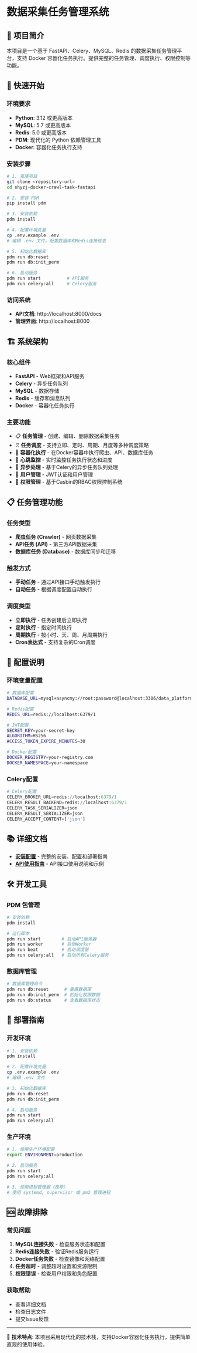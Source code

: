 # 数据采集任务管理系统

## 📖 项目简介

本项目是一个基于 FastAPI、Celery、MySQL、Redis 的数据采集任务管理平台，支持 Docker 容器化任务执行。提供完整的任务管理、调度执行、权限控制等功能。

## 🚀 快速开始

### 环境要求
- **Python**: 3.12 或更高版本
- **MySQL**: 5.7 或更高版本
- **Redis**: 5.0 或更高版本
- **PDM**: 现代化的 Python 依赖管理工具
- **Docker**: 容器化任务执行支持

### 安装步骤

```bash
# 1. 克隆项目
git clone <repository-url>
cd shyzj-docker-crawl-task-fastapi

# 2. 安装 PDM
pip install pdm

# 3. 安装依赖
pdm install

# 4. 配置环境变量
cp .env.example .env
# 编辑 .env 文件，配置数据库和Redis连接信息

# 5. 初始化数据库
pdm run db:reset
pdm run db:init_perm

# 6. 启动服务
pdm run start          # API服务
pdm run celery:all     # Celery服务
```

### 访问系统
- **API文档**: http://localhost:8000/docs
- **管理界面**: http://localhost:8000

## 🏗️ 系统架构

### 核心组件
- **FastAPI** - Web框架和API服务
- **Celery** - 异步任务队列
- **MySQL** - 数据存储
- **Redis** - 缓存和消息队列
- **Docker** - 容器化任务执行

### 主要功能
- 📋 **任务管理** - 创建、编辑、删除数据采集任务
- ⏰ **任务调度** - 支持立即、定时、周期、月度等多种调度策略
- 🐳 **容器化执行** - 在Docker容器中执行爬虫、API、数据库任务
- 💓 **心跳监控** - 实时监控任务执行状态和进度
- 🔄 **异步处理** - 基于Celery的异步任务队列处理
- 👤 **用户管理** - JWT认证和用户管理
- 🔐 **权限管理** - 基于Casbin的RBAC权限控制系统

## 📋 任务管理功能

### 任务类型
- **爬虫任务 (Crawler)** - 网页数据采集
- **API任务 (API)** - 第三方API数据采集
- **数据库任务 (Database)** - 数据库同步和迁移

### 触发方式
- **手动任务** - 通过API接口手动触发执行
- **自动任务** - 根据调度配置自动执行

### 调度类型
- **立即执行** - 任务创建后立即执行
- **定时执行** - 指定时间执行
- **周期执行** - 按小时、天、周、月周期执行
- **Cron表达式** - 支持复杂的Cron调度

## 🔧 配置说明

### 环境变量配置
```bash
# 数据库配置
DATABASE_URL=mysql+asyncmy://root:password@localhost:3306/data_platform

# Redis配置
REDIS_URL=redis://localhost:6379/1

# JWT配置
SECRET_KEY=your-secret-key
ALGORITHM=HS256
ACCESS_TOKEN_EXPIRE_MINUTES=30

# Docker配置
DOCKER_REGISTRY=your-registry.com
DOCKER_NAMESPACE=your-namespace
```

### Celery配置
```python
# Celery配置
CELERY_BROKER_URL=redis://localhost:6379/1
CELERY_RESULT_BACKEND=redis://localhost:6379/1
CELERY_TASK_SERIALIZER=json
CELERY_RESULT_SERIALIZER=json
CELERY_ACCEPT_CONTENT=['json']
```

## 📚 详细文档

- **[安装配置](安装配置.md)** - 完整的安装、配置和部署指南
- **[API使用指南](API使用指南.md)** - API接口使用说明和示例

## 🛠️ 开发工具

### PDM 包管理
```bash
# 安装依赖
pdm install

# 运行脚本
pdm run start        # 启动API服务器
pdm run worker       # 启动Worker
pdm run beat         # 启动调度器
pdm run celery:all   # 启动所有Celery服务
```

### 数据库管理
```bash
# 数据库管理命令
pdm run db:reset      # 重置数据库
pdm run db:init_perm  # 初始化权限数据
pdm run db:status     # 查看数据库状态
```

## 🚀 部署指南

### 开发环境
```bash
# 1. 安装依赖
pdm install

# 2. 配置环境变量
cp .env.example .env
# 编辑 .env 文件

# 3. 初始化数据库
pdm run db:reset
pdm run db:init_perm

# 4. 启动服务
pdm run start
pdm run celery:all
```

### 生产环境
```bash
# 1. 使用生产环境配置
export ENVIRONMENT=production

# 2. 启动服务
pdm run start
pdm run celery:all

# 3. 使用进程管理器（推荐）
# 使用 systemd, supervisor 或 pm2 管理进程
```

## 🆘 故障排除

### 常见问题
1. **MySQL连接失败** - 检查服务状态和配置
2. **Redis连接失败** - 验证Redis服务运行
3. **Docker任务失败** - 检查镜像和网络配置
4. **任务超时** - 调整超时设置和资源限制
5. **权限错误** - 检查用户权限和角色配置

### 获取帮助
- 查看详细文档
- 检查日志文件
- 提交Issue反馈

---

📝 **技术特点**: 本项目采用现代化的技术栈，支持Docker容器化任务执行，提供简单直观的使用体验。